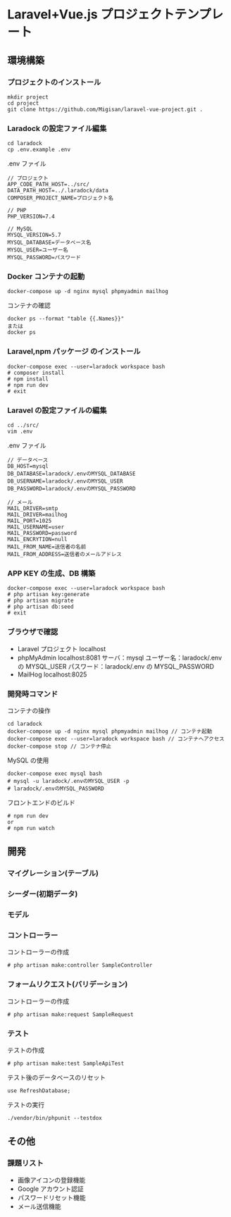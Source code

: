 # Laravel+Vue.js プロジェクトテンプレート

## 環境構築

### プロジェクトのインストール

```
mkdir project
cd project
git clone https://github.com/Migisan/laravel-vue-project.git .
```

### Laradock の設定ファイル編集

```
cd laradock
cp .env.example .env
```

.env ファイル

```
// プロジェクト
APP_CODE_PATH_HOST=../src/
DATA_PATH_HOST=../.laradock/data
COMPOSER_PROJECT_NAME=プロジェクト名

// PHP
PHP_VERSION=7.4

// MySQL
MYSQL_VERSION=5.7
MYSQL_DATABASE=データベース名
MYSQL_USER=ユーザー名
MYSQL_PASSWORD=パスワード
```

### Docker コンテナの起動

```
docker-compose up -d nginx mysql phpmyadmin mailhog
```

コンテナの確認

```
docker ps --format "table {{.Names}}"
または
docker ps
```

### Laravel,npm パッケージ のインストール

```
docker-compose exec --user=laradock workspace bash
# composer install
# npm install
# npm run dev
# exit
```

### Laravel の設定ファイルの編集

```
cd ../src/
vim .env
```

.env ファイル

```
// データベース
DB_HOST=mysql
DB_DATABASE=laradock/.envのMYSQL_DATABASE
DB_USERNAME=laradock/.envのMYSQL_USER
DB_PASSWORD=laradock/.envのMYSQL_PASSWORD

// メール
MAIL_DRIVER=smtp
MAIL_DRIVER=mailhog
MAIL_PORT=1025
MAIL_USERNAME=user
MAIL_PASSWORD=password
MAIL_ENCRYTION=null
MAIL_FROM_NAME=送信者の名前
MAIL_FROM_ADDRESS=送信者のメールアドレス
```

### APP KEY の生成、DB 構築

```
docker-compose exec --user=laradock workspace bash
# php artisan key:generate
# php artisan migrate
# php artisan db:seed
# exit
```

### ブラウザで確認

- Laravel プロジェクト
  localhost
- phpMyAdmin
  localhost:8081
  サーバ：mysql
  ユーザー名：laradock/.env の MYSQL_USER
  パスワード：laradock/.env の MYSQL_PASSWORD
- MailHog
  localhost:8025

### 開発時コマンド

コンテナの操作

```
cd laradock
docker-compose up -d nginx mysql phpmyadmin mailhog // コンテナ起動
docker-compose exec --user=laradock workspace bash // コンテナへアクセス
docker-compose stop // コンテナ停止
```

MySQL の使用

```
docker-compose exec mysql bash
# mysql -u laradock/.envのMYSQL_USER -p
# laradock/.envのMYSQL_PASSWORD
```

フロントエンドのビルド

```
# npm run dev
or
# npm run watch
```

## 開発

### マイグレーション(テーブル)

### シーダー(初期データ)

### モデル

### コントローラー

コントローラーの作成

```
# php artisan make:controller SampleController
```

### フォームリクエスト(バリデーション)

コントローラーの作成

```
# php artisan make:request SampleRequest
```

### テスト

テストの作成

```
# php artisan make:test SampleApiTest
```

テスト後のデータベースのリセット

```
use RefreshDatabase;
```

テストの実行

```
./vendor/bin/phpunit --testdox
```

## その他

### 課題リスト

- 画像アイコンの登録機能
- Google アカウント認証
- パスワードリセット機能
- メール送信機能
